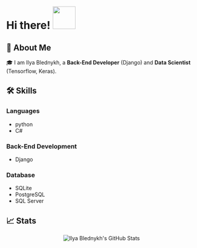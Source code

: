 # Hi there! <img src="https://media.giphy.com/media/bcKmIWkUMCjVm/giphy.gif" width="60px">

## 🚀 About Me

🎓 I am Ilya Blednykh, a **Back-End Developer** (Django) and **Data Scientist** (Tensorflow, Keras).

## 🛠️ Skills

### Languages

- python
- C#

### Back-End Development

- Django

### Database

- SQLite
- PostgreSQL
- SQL Server

## 📈 Stats

<div align="center">
<img src="https://github-readme-stats.vercel.app/api?username=ilkaxd&show_icons=true&hide_border=true" alt="Ilya Blednykh's GitHub Stats">
</div>

